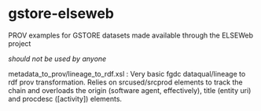gstore-elseweb
==============

PROV examples for GSTORE datasets made available through the ELSEWeb project

*should not be used by anyone*

metadata_to_prov/lineage_to_rdf.xsl : Very basic fgdc dataqual/lineage to rdf prov transformation. Relies on srcused/srcprod elements to track the chain and overloads the origin (software agent, effectively), title (entity uri) and procdesc ([activity]) elements.

